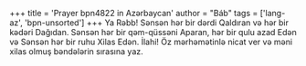 +++
title = 'Prayer bpn4822 in Azərbaycan'
author = "Báb"
tags = ['lang-az', 'bpn-unsorted']
+++
Ya Rəbb! Sənsən hər bir dərdi Qaldıran və hər bir kədəri Dağıdan. Sənsən hər bir qəm-qüssəni Aparan, hər bir qulu azad Edən və Sənsən hər bir ruhu Xilas Edən. İlahi! Öz mərhəmətinlə nicat ver və məni xilas olmuş bəndələrin sırasına yaz.
